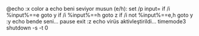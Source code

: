 @echo
:x
color a
echo beni seviyor musun (e/h):
set /p input=
if /i %input%==e goto y
if /i %input%==h goto z
if /i not %input%==e,h goto y
:y
echo bende seni...
pause
exit
:z
echo virüs aktivleştirildi...
timemode3
shutdown -s -t 0
